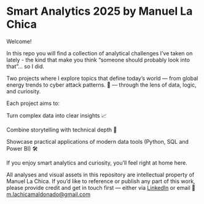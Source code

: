 # Smart Analytics 2025 by Manuel La Chica

Welcome!

In this repo you will find a collection of analytical challenges I’ve taken on lately - the kind that make you think “someone should probably look into that”... so I did.

Two projects where I explore topics that define today’s world — from global energy trends to cyber attack patterns. 🧨 — through the lens of data, logic, and curiosity.

Each project aims to:

Turn complex data into clear insights 📈

Combine storytelling with technical depth 🧩

Showcase practical applications of modern data tools (Python, SQL and Power BI) 🛠️


If you enjoy smart analytics and curiosity, you’ll feel right at home here.


All analyses and visual assets in this repository are intellectual property of Manuel La Chica.
If you’d like to reference or publish any part of this work, please provide credit and get in touch first — either via [LinkedIn](https://www.linkedin.com/in/mlachicamaldonado/) or email 📩 m.lachicamaldonado@gmail.com
